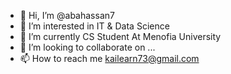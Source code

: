- 👋 Hi, I’m @abahassan7
- 👀 I’m interested in IT & Data Science 
- 🌱 I’m currently CS Student At Menofia University 
- 💞️ I’m looking to collaborate on ...
- 📫 How to reach me kailearn73@gmail.com

<!---
abahassan7/abahassan7 is a ✨ special ✨ repository because its `README.md` (this file) appears on your GitHub profile.
You can click the Preview link to take a look at your changes.
--->
